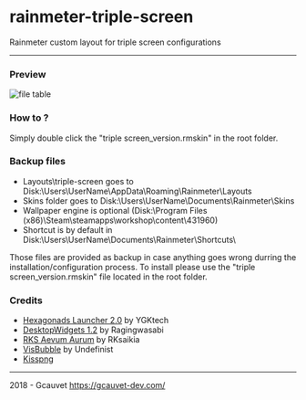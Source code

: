 # rainmeter-triple-screen

Rainmeter custom layout for triple screen configurations

---

### Preview

![file table](https://blog.gcauvet-dev.com/img/27/preview-rainmeter-triple-desktop.png "file table")

### How to ?

Simply double click the "triple screen_version.rmskin" in the root folder.

### Backup files

- Layouts\triple-screen goes to Disk:\Users\UserName\AppData\Roaming\Rainmeter\Layouts
- Skins folder goes to Disk:\Users\UserName\Documents\Rainmeter\Skins
- Wallpaper engine is optional (Disk:\Program Files (x86)\Steam\steamapps\workshop\content\431960)
- Shortcut is by default in Disk:\Users\UserName\Documents\Rainmeter\Shortcuts\

Those files are provided as backup in case anything goes wrong durring the installation/configuration process. To install please use the "triple screen_version.rmskin" file located in the root folder.

### Credits

- [Hexagonads Launcher 2.0](https://www.deviantart.com/ygktech/art/Hexagonads-Launcher-2-0-305189272) by YGKtech
- [DesktopWidgets 1.2](https://www.deviantart.com/ragingwasabi/art/DesktopWidgets-1-2-727936424) by Ragingwasabi
- [RKS Aevum Aurum](https://www.deviantart.com/rksaikia/art/RKS-Aevum-Aurum-737699862) by RKsaikia
- [VisBubble](https://www.deviantart.com/undefinist/art/VisBubble-Round-Visualizer-for-Rainmeter-488601501) by Undefinist
- [Kisspng](https://www.kisspng.com/)

---

2018 - Gcauvet https://gcauvet-dev.com/
